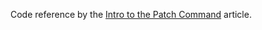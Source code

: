 Code reference by the [Intro to the Patch Command](http://engineering.pivotal.io/post/intro-to-patch/) article.
